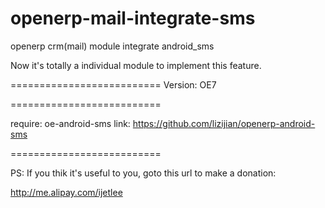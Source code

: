openerp-mail-integrate-sms
==========================

openerp crm(mail) module integrate android_sms

Now it's totally a individual module to implement this feature.

==========================
Version: OE7

==========================

require:
    oe-android-sms
    link:
        https://github.com/lizijian/openerp-android-sms

==========================

PS: If you thik it's useful to you, goto this url to make a donation:

http://me.alipay.com/ijetlee

